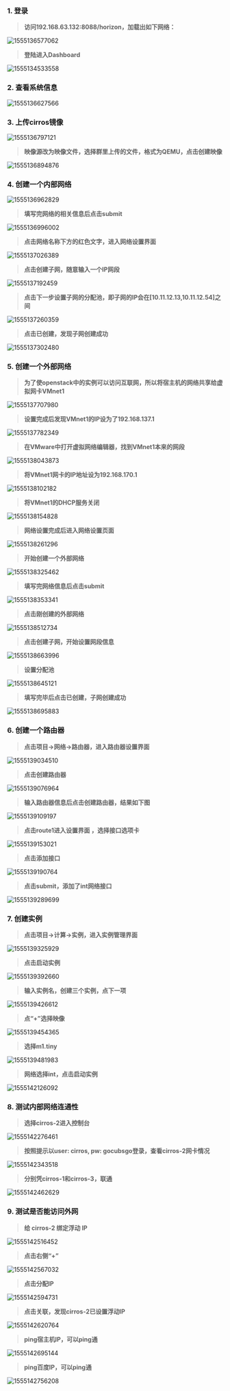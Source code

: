 ### 1. **登录**

> **访问192.168.63.132:8088/horizon，加载出如下网络：**

![1555136577062](https://github.com/2019cloudcomputingpractices/CloudComputingCourse/blob/16340291-%E5%BC%A0%E9%A9%AC%E8%89%AF-16340268-%E6%9D%A8%E8%B1%AA/task2/picture/1555136577062.png?raw=true)

> **登陆进入Dashboard**

![1555134533558](https://github.com/2019cloudcomputingpractices/CloudComputingCourse/blob/16340291-%E5%BC%A0%E9%A9%AC%E8%89%AF-16340268-%E6%9D%A8%E8%B1%AA/task2/picture/1555134533558.png?raw=true)



### 2. **查看系统信息**
![1555136627566](https://github.com/2019cloudcomputingpractices/CloudComputingCourse/blob/16340291-%E5%BC%A0%E9%A9%AC%E8%89%AF-16340268-%E6%9D%A8%E8%B1%AA/task2/picture/1555136627566.png?raw=true)

   


### 3. **上传cirros镜像**
![1555136797121](https://github.com/2019cloudcomputingpractices/CloudComputingCourse/blob/16340291-%E5%BC%A0%E9%A9%AC%E8%89%AF-16340268-%E6%9D%A8%E8%B1%AA/task2/picture/1555136797121.png?raw=true)



> **映像源改为映像文件，选择群里上传的文件，格式为QEMU，点击创建映像**

![1555136894876](https://github.com/2019cloudcomputingpractices/CloudComputingCourse/blob/16340291-%E5%BC%A0%E9%A9%AC%E8%89%AF-16340268-%E6%9D%A8%E8%B1%AA/task2/picture/1555136894876.png?raw=true)

   

### 4. **创建一个内部网络**
![1555136962829](https://github.com/2019cloudcomputingpractices/CloudComputingCourse/blob/16340291-%E5%BC%A0%E9%A9%AC%E8%89%AF-16340268-%E6%9D%A8%E8%B1%AA/task2/picture/1555136962829.png?raw=true)


> **填写完网络的相关信息后点击submit**

![1555136996002](https://github.com/2019cloudcomputingpractices/CloudComputingCourse/blob/16340291-%E5%BC%A0%E9%A9%AC%E8%89%AF-16340268-%E6%9D%A8%E8%B1%AA/task2/picture/1555136996002.png?raw=true)


> **点击网络名称下方的红色文字，进入网络设置界面**

![1555137026389](https://github.com/2019cloudcomputingpractices/CloudComputingCourse/blob/16340291-%E5%BC%A0%E9%A9%AC%E8%89%AF-16340268-%E6%9D%A8%E8%B1%AA/task2/picture/1555137026389.png?raw=true)

> **点击创建子网，随意输入一个IP网段**

![1555137192459](https://github.com/2019cloudcomputingpractices/CloudComputingCourse/blob/16340291-%E5%BC%A0%E9%A9%AC%E8%89%AF-16340268-%E6%9D%A8%E8%B1%AA/task2/picture/1555137192459.png?raw=true)


> **点击下一步设置子网的分配池，即子网的IP会在[10.11.12.13,10.11.12.54]之间**

![1555137260359](https://github.com/2019cloudcomputingpractices/CloudComputingCourse/blob/16340291-%E5%BC%A0%E9%A9%AC%E8%89%AF-16340268-%E6%9D%A8%E8%B1%AA/task2/picture/1555137260359.png?raw=true)

> **点击已创建，发现子网创建成功**

![1555137302480](https://github.com/2019cloudcomputingpractices/CloudComputingCourse/blob/16340291-%E5%BC%A0%E9%A9%AC%E8%89%AF-16340268-%E6%9D%A8%E8%B1%AA/task2/picture/1555137302480.png?raw=true)

   

### 5. **创建一个外部网络**
> **为了使openstack中的实例可以访问互联网，所以将宿主机的网络共享给虚拟网卡VMnet1**

![1555137707980](https://github.com/2019cloudcomputingpractices/CloudComputingCourse/blob/16340291-%E5%BC%A0%E9%A9%AC%E8%89%AF-16340268-%E6%9D%A8%E8%B1%AA/task2/picture/1555137707980.png?raw=true)
    
> **设置完成后发现VMnet1的IP设为了192.168.137.1**

![1555137782349](https://github.com/2019cloudcomputingpractices/CloudComputingCourse/blob/16340291-%E5%BC%A0%E9%A9%AC%E8%89%AF-16340268-%E6%9D%A8%E8%B1%AA/task2/picture/1555137782349.png?raw=true)
    
> **在VMware中打开虚拟网络编辑器，找到VMnet1本来的网段**

![1555138043873](https://github.com/2019cloudcomputingpractices/CloudComputingCourse/blob/16340291-%E5%BC%A0%E9%A9%AC%E8%89%AF-16340268-%E6%9D%A8%E8%B1%AA/task2/picture/1555138043873.png?raw=true)
    
> **将VMnet1网卡的IP地址设为192.168.170.1**

![1555138102182](https://github.com/2019cloudcomputingpractices/CloudComputingCourse/blob/16340291-%E5%BC%A0%E9%A9%AC%E8%89%AF-16340268-%E6%9D%A8%E8%B1%AA/task2/picture/1555138102182.png?raw=true)
    
> **将VMnet1的DHCP服务关闭**

![1555138154828](https://github.com/2019cloudcomputingpractices/CloudComputingCourse/blob/16340291-%E5%BC%A0%E9%A9%AC%E8%89%AF-16340268-%E6%9D%A8%E8%B1%AA/task2/picture/1555138154828.png?raw=true)
    
> **网络设置完成后进入网络设置页面**

![1555138261296](https://github.com/2019cloudcomputingpractices/CloudComputingCourse/blob/16340291-%E5%BC%A0%E9%A9%AC%E8%89%AF-16340268-%E6%9D%A8%E8%B1%AA/task2/picture/1555138261296.png?raw=true)  
> **开始创建一个外部网络**

![1555138325462](https://github.com/2019cloudcomputingpractices/CloudComputingCourse/blob/16340291-%E5%BC%A0%E9%A9%AC%E8%89%AF-16340268-%E6%9D%A8%E8%B1%AA/task2/picture/1555138325462.png?raw=true)
    
> **填写完网络信息后点击submit**

![1555138353341](https://github.com/2019cloudcomputingpractices/CloudComputingCourse/blob/16340291-%E5%BC%A0%E9%A9%AC%E8%89%AF-16340268-%E6%9D%A8%E8%B1%AA/task2/picture/1555138353341.png?raw=true)

> **点击刚创建的外部网络**

![1555138512734](https://github.com/2019cloudcomputingpractices/CloudComputingCourse/blob/16340291-%E5%BC%A0%E9%A9%AC%E8%89%AF-16340268-%E6%9D%A8%E8%B1%AA/task2/picture/1555138512734.png?raw=true)

> **点击创建子网，开始设置网段信息**

![1555138663996](https://github.com/2019cloudcomputingpractices/CloudComputingCourse/blob/16340291-%E5%BC%A0%E9%A9%AC%E8%89%AF-16340268-%E6%9D%A8%E8%B1%AA/task2/picture/1555138663996.png?raw=true)

> **设置分配池**

![1555138645121](https://github.com/2019cloudcomputingpractices/CloudComputingCourse/blob/16340291-%E5%BC%A0%E9%A9%AC%E8%89%AF-16340268-%E6%9D%A8%E8%B1%AA/task2/picture/1555138645121.png?raw=true)
	
> **填写完毕后点击已创建，子网创建成功**

![1555138695883](https://github.com/2019cloudcomputingpractices/CloudComputingCourse/blob/16340291-%E5%BC%A0%E9%A9%AC%E8%89%AF-16340268-%E6%9D%A8%E8%B1%AA/task2/picture/1555138695883.png?raw=true)




### 6. **创建一个路由器**
> **点击项目->网络->路由器，进入路由器设置界面**

![1555139034510](https://github.com/2019cloudcomputingpractices/CloudComputingCourse/blob/16340291-%E5%BC%A0%E9%A9%AC%E8%89%AF-16340268-%E6%9D%A8%E8%B1%AA/task2/picture/1555139034510.png?raw=true)
> **点击创建路由器**

![1555139076964](https://github.com/2019cloudcomputingpractices/CloudComputingCourse/blob/16340291-%E5%BC%A0%E9%A9%AC%E8%89%AF-16340268-%E6%9D%A8%E8%B1%AA/task2/picture/1555139076964.png?raw=true)

> **输入路由器信息后点击创建路由器，结果如下图**

![1555139109197](https://github.com/2019cloudcomputingpractices/CloudComputingCourse/blob/16340291-%E5%BC%A0%E9%A9%AC%E8%89%AF-16340268-%E6%9D%A8%E8%B1%AA/task2/picture/1555139109197.png?raw=true)

> **点击route1进入设置界面 ，选择接口选项卡**

![1555139153021](https://github.com/2019cloudcomputingpractices/CloudComputingCourse/blob/16340291-%E5%BC%A0%E9%A9%AC%E8%89%AF-16340268-%E6%9D%A8%E8%B1%AA/task2/picture/1555139153021.png?raw=true)

> **点击添加接口**

![1555139190764](https://github.com/2019cloudcomputingpractices/CloudComputingCourse/blob/16340291-%E5%BC%A0%E9%A9%AC%E8%89%AF-16340268-%E6%9D%A8%E8%B1%AA/task2/picture/1555139190764.png?raw=true)

> **点击submit，添加了int网络接口**

![1555139289699](https://github.com/2019cloudcomputingpractices/CloudComputingCourse/blob/16340291-%E5%BC%A0%E9%A9%AC%E8%89%AF-16340268-%E6%9D%A8%E8%B1%AA/task2/picture/1555139289699.png?raw=true)

  

### 7. 创建实例

> **点击项目->计算->实例，进入实例管理界面**

![1555139325929](https://github.com/2019cloudcomputingpractices/CloudComputingCourse/blob/16340291-%E5%BC%A0%E9%A9%AC%E8%89%AF-16340268-%E6%9D%A8%E8%B1%AA/task2/picture/1555139325929.png?raw=true)

> **点击启动实例**

![1555139392660](https://github.com/2019cloudcomputingpractices/CloudComputingCourse/blob/16340291-%E5%BC%A0%E9%A9%AC%E8%89%AF-16340268-%E6%9D%A8%E8%B1%AA/task2/picture/1555139392660.png?raw=true)

> **输入实例名，创建三个实例，点下一项**

![1555139426612](https://github.com/2019cloudcomputingpractices/CloudComputingCourse/blob/16340291-%E5%BC%A0%E9%A9%AC%E8%89%AF-16340268-%E6%9D%A8%E8%B1%AA/task2/picture/1555139426612.png?raw=true)



> **点“+”选择映像**

![1555139454365](https://github.com/2019cloudcomputingpractices/CloudComputingCourse/blob/16340291-%E5%BC%A0%E9%A9%AC%E8%89%AF-16340268-%E6%9D%A8%E8%B1%AA/task2/picture/1555139454365.png?raw=true)

> **选择m1.tiny**

![1555139481983](https://github.com/2019cloudcomputingpractices/CloudComputingCourse/blob/16340291-%E5%BC%A0%E9%A9%AC%E8%89%AF-16340268-%E6%9D%A8%E8%B1%AA/task2/picture/1555139481983.png?raw=true)

> **网络选择int，点击启动实例**

![1555142126092](https://github.com/2019cloudcomputingpractices/CloudComputingCourse/blob/16340291-%E5%BC%A0%E9%A9%AC%E8%89%AF-16340268-%E6%9D%A8%E8%B1%AA/task2/picture/1555142126092.png?raw=true)



### 8. 测试内部网络连通性

> **选择cirros-2进入控制台**

![1555142276461](https://github.com/2019cloudcomputingpractices/CloudComputingCourse/blob/16340291-%E5%BC%A0%E9%A9%AC%E8%89%AF-16340268-%E6%9D%A8%E8%B1%AA/task2/picture/1555142276461.png?raw=true)

> **按照提示以user: cirros, pw: gocubsgo登录，查看cirros-2网卡情况**

![1555142343518](https://github.com/2019cloudcomputingpractices/CloudComputingCourse/blob/16340291-%E5%BC%A0%E9%A9%AC%E8%89%AF-16340268-%E6%9D%A8%E8%B1%AA/task2/picture/1555142343518.png?raw=true)

> **分别凭cirros-1和cirros-3，联通**

![1555142462629](https://github.com/2019cloudcomputingpractices/CloudComputingCourse/blob/16340291-%E5%BC%A0%E9%A9%AC%E8%89%AF-16340268-%E6%9D%A8%E8%B1%AA/task2/picture/1555142462629.png?raw=true)



### 9. 测试是否能访问外网

> **给 cirros-2 绑定浮动 IP**

![1555142516452](https://github.com/2019cloudcomputingpractices/CloudComputingCourse/blob/16340291-%E5%BC%A0%E9%A9%AC%E8%89%AF-16340268-%E6%9D%A8%E8%B1%AA/task2/picture/1555142516452.png?raw=true)

> **点击右侧“+”**

![1555142567032](https://github.com/2019cloudcomputingpractices/CloudComputingCourse/blob/16340291-%E5%BC%A0%E9%A9%AC%E8%89%AF-16340268-%E6%9D%A8%E8%B1%AA/task2/picture/1555142567032.png?raw=true)

> **点击分配IP**

![1555142594731](https://github.com/2019cloudcomputingpractices/CloudComputingCourse/blob/16340291-%E5%BC%A0%E9%A9%AC%E8%89%AF-16340268-%E6%9D%A8%E8%B1%AA/task2/picture/1555142594731.png?raw=true)

> **点击关联，发现cirros-2已设置浮动IP**

![1555142620764](https://github.com/2019cloudcomputingpractices/CloudComputingCourse/blob/16340291-%E5%BC%A0%E9%A9%AC%E8%89%AF-16340268-%E6%9D%A8%E8%B1%AA/task2/picture/1555142620764.png?raw=true)

> **ping宿主机IP，可以ping通**

![1555142695144](https://github.com/2019cloudcomputingpractices/CloudComputingCourse/blob/16340291-%E5%BC%A0%E9%A9%AC%E8%89%AF-16340268-%E6%9D%A8%E8%B1%AA/task2/picture/1555142695144.png?raw=true)

> **ping百度IP，可以ping通**

![1555142756208](https://github.com/2019cloudcomputingpractices/CloudComputingCourse/blob/16340291-%E5%BC%A0%E9%A9%AC%E8%89%AF-16340268-%E6%9D%A8%E8%B1%AA/task2/picture/1555142756208.png?raw=true)


